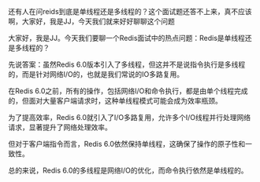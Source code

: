 还有人在问reids到底是单线程还是多线程的？这个面试题还答不上来，真不应该啊，大家好，我是JJ，今天我们就来好好聊聊这个问题

大家好，我是JJ。今天我们要聊一个Redis面试中的热点问题：Redis是单线程还是多线程的？

先说答案：虽然Redis 6.0版本引入了多线程，但这并不是说指令执行是多线程的，而是针对网络I/O的，也就是我们常说的IO多路复用。

在Redis 6.0之前，所有的操作，包括网络I/O和命令执行，都是由单个线程完成的，但面对大量客户端请求时，这种单线程模式可能会成为效率瓶颈。

为了提高效率，Redis 6.0就引入了I/O多路复用，允许多个I/O线程并行处理网络请求，显著提升了网络处理效率。

但对于客户端指令而言，Redis 6.0依然保持单线程，这确保了操作的原子性和一致性。

总的来说，Redis 6.0的多线程是网络I/O的优化，而命令执行依然是单线程的。

